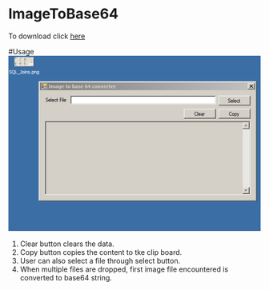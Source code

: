 # ImageToBase64
To download click [here](https://github.com/avsnarayan/ImageToBase64/blob/master/download/ImageToBase64.exe)

#Usage
![Usage animation](https://github.com/avsnarayan/ImageToBase64/blob/master/ImageToBase64/Convert%20File.gif)

1. Clear button clears the data.
2. Copy button copies the content to tke clip board.
3. User can also select a file through select button.
4. When multiple files are dropped, first image file encountered is converted to base64 string.

